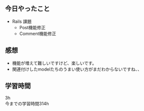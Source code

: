 ## 今日やったこと
- Rails 課題 
  - Post機能修正
  - Comment機能修正
## 感想
- 機能が増えて難しいですけど、楽しいです。
- 関連付けしたmodelたちのうまい使い方がまだわからないですね、、

## 学習時間
3h  
今までの学習時間314h 

